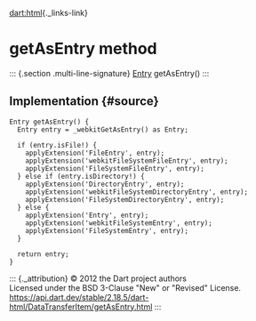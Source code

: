 [dart:html](../../dart-html/dart-html-library){._links-link}

getAsEntry method
=================

::: {.section .multi-line-signature}
[Entry](../entry-class) getAsEntry()
:::

Implementation {#source}
--------------

``` {.language-dart data-language="dart"}
Entry getAsEntry() {
  Entry entry = _webkitGetAsEntry() as Entry;

  if (entry.isFile!) {
    applyExtension('FileEntry', entry);
    applyExtension('webkitFileSystemFileEntry', entry);
    applyExtension('FileSystemFileEntry', entry);
  } else if (entry.isDirectory!) {
    applyExtension('DirectoryEntry', entry);
    applyExtension('webkitFileSystemDirectoryEntry', entry);
    applyExtension('FileSystemDirectoryEntry', entry);
  } else {
    applyExtension('Entry', entry);
    applyExtension('webkitFileSystemEntry', entry);
    applyExtension('FileSystemEntry', entry);
  }

  return entry;
}
```

::: {._attribution}
© 2012 the Dart project authors\
Licensed under the BSD 3-Clause \"New\" or \"Revised\" License.\
<https://api.dart.dev/stable/2.18.5/dart-html/DataTransferItem/getAsEntry.html>
:::
